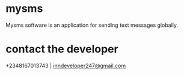 # mysms
Mysms software is an application for sending text messages globally.
# contact the developer
+2348167013743 | inndeveloper247@gmail.com
